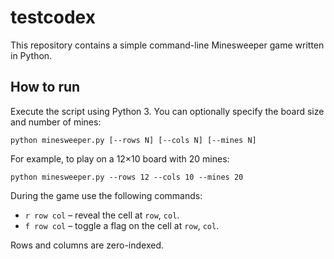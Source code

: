 # testcodex

This repository contains a simple command-line Minesweeper game written in Python.

## How to run

Execute the script using Python 3. You can optionally specify the board size and
number of mines:

```
python minesweeper.py [--rows N] [--cols N] [--mines N]
```

For example, to play on a 12×10 board with 20 mines:

```
python minesweeper.py --rows 12 --cols 10 --mines 20
```

During the game use the following commands:

- `r row col` – reveal the cell at `row`, `col`.
- `f row col` – toggle a flag on the cell at `row`, `col`.

Rows and columns are zero-indexed.
